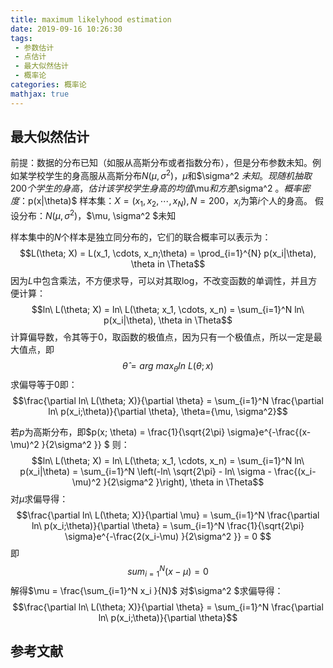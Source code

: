 ```yaml
---
title: maximum likelyhood estimation
date: 2019-09-16 10:26:30
tags:
 - 参数估计
 - 点估计
 - 最大似然估计
 - 概率论
categories: 概率论
mathjax: true
---
```


## 最大似然估计
前提：数据的分布已知（如服从高斯分布或者指数分布），但是分布参数未知。例如某学校学生的身高服从高斯分布$N(\mu, \sigma^2 )$，$\mu$和$\sigma^2 $未知。现随机抽取$200$个学生的身高，估计该学校学生身高的均值$\mu$和方差$\sigma^2 $。
概率密度：$p(x|\theta)$
样本集：$X=(x_1, x_2,\cdots, x_N), N=200$，$x_i$为第$i$个人的身高。
假设分布：$N(\mu, \sigma^2 )$，$\mu, \sigma^2 $未知

样本集中的$N$个样本是独立同分布的，它们的联合概率可以表示为：
$$L(\theta; X) = L(x_1, \cdots, x_n;\theta) = \prod_{i=1}^{N} p(x_i|\theta), \theta in \Theta$$
因为$L$中包含乘法，不方便求导，可以对其取log，不改变函数的单调性，并且方便计算：
$$ln\ L(\theta; X) = ln\ L(\theta; x_1, \cdots, x_n) = \sum_{i=1}^N ln\ p(x_i|\theta), \theta in \Theta$$
计算偏导数，令其等于$0$，取函数的极值点，因为只有一个极值点，所以一定是最大值点，即
$$\hat{\theta} = arg\ max_{\theta} ln\ L(\theta; x)$$
求偏导等于$0$即：
$$\frac{\partial ln\ L(\theta; X)}{\partial \theta} = \sum_{i=1}^N \frac{\partial ln\ p(x_i;\theta)}{\partial \theta}, \theta={\mu, \sigma^2}$$

若$p$为高斯分布，即$p(x; \theta) = \frac{1}{\sqrt{2\pi} \sigma}e^{-\frac{(x-\mu)^2 }{2\sigma^2 }} $
则：
$$ln\ L(\theta; X) = ln\ L(\theta; x_1, \cdots, x_n) = \sum_{i=1}^N ln\ p(x_i|\theta) = \sum_{i=1}^N \left(-ln\ \sqrt{2\pi} - ln\ \sigma - \frac{(x_i-\mu)^2 }{2\sigma^2 }\right), \theta in \Theta$$
对$\mu$求偏导得：
$$\frac{\partial ln\ L(\theta; X)}{\partial \mu} = \sum_{i=1}^N \frac{\partial ln\ p(x_i;\theta)}{\partial \theta} = \sum_{i=1}^N \frac{1}{\sqrt{2\pi} \sigma}e^{-\frac{2(x_i-\mu) }{2\sigma^2 }} = 0 $$
即$$sum_{i=1}^N(x-\mu) = 0$$
解得$\mu = \frac{\sum_{i=1}^N x_i }{N}$
对$\sigma^2 $求偏导得：
$$\frac{\partial ln\ L(\theta; X)}{\partial \theta} = \sum_{i=1}^N \frac{\partial ln\ p(x_i;\theta)}{\partial \theta}$$



## 参考文献
